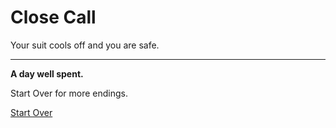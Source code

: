 # Close Call

Your suit cools off and you are safe.

---

**A day well spent.**

Start Over for more endings.

[Start Over](../breakingnews.md)
